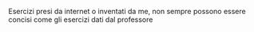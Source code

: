 Esercizi presi da internet o inventati da me, non sempre possono essere concisi come gli esercizi dati dal professore
